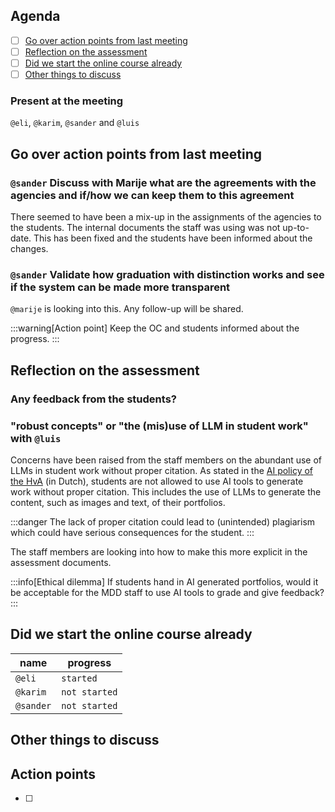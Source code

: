 ## Agenda

- [ ] [Go over action points from last meeting](#go-over-action-points-from-last-meeting)
- [ ] [Reflection on the assessment](#reflection-on-the-assessment)
- [ ] [Did we start the online course already](#did-we-start-the-online-course-already)
- [ ] [Other things to discuss](#other-things-to-discuss)

### Present at the meeting

`@eli`, `@karim`, `@sander` and `@luis`

## Go over action points from last meeting

### `@sander` Discuss with Marije what are the agreements with the agencies and if/how we can keep them to this agreement

There seemed to have been a mix-up in the assignments of the agencies to the students. The internal documents the staff was using was not up-to-date. This has been fixed and the students have been informed about the changes.

### `@sander` Validate how graduation with distinction works and see if the system can be made more transparent

`@marije` is looking into this. Any follow-up will be shared.

:::warning[Action point]
Keep the OC and students informed about the progress.
:::

## Reflection on the assessment

### Any feedback from the students?

### "robust concepts" or "the (mis)use of LLM in student work" with `@luis`

Concerns have been raised from the staff members on the abundant use of LLMs in student work without proper citation. As stated in the [AI policy of the HvA](https://www.hva.nl/bibliotheek/ondersteuning/zoeken/bronnen-vermelden/ai-gegenereerde-content/ai-gegenereerde-content.html) (in Dutch), students are not allowed to use AI tools to generate work without proper citation. This includes the use of LLMs to generate the content, such as images and text, of their portfolios.

:::danger
The lack of proper citation could lead to (unintended) plagiarism which could have serious consequences for the student.
:::

The staff members are looking into how to make this more explicit in the assessment documents.

:::info[Ethical dilemma]
If students hand in AI generated portfolios, would it be acceptable for the MDD staff to use AI tools to grade and give feedback?
:::

## Did we start the online course already

| name      | progress      |
| --------- | ------------- |
| `@eli`    | `started`     |
| `@karim`  | `not started` |
| `@sander` | `not started` |

## Other things to discuss

## Action points

- [ ]
